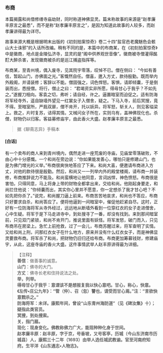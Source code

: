 <script type="text/javascript">
    var head = document.getElementsByTagName('head')[0];
    cssURL = '/public/liao.css';
    linkTag = document.createElement('link');
    linkTag.href = cssURL;
    linkTag.setAttribute('type','text/css');
    linkTag.setAttribute('rel','stylesheet');
    head.appendChild(linkTag);
</script>
### 布商

本篇揭露和尚借修缮寺庙劫财，同时称道神佛显灵。篇末称故事的来源是“赵孝廉丰原言之最悉”，而不是称“赵孝廉丰原言之”，是因为知道此故事的人较多，而赵孝廉讲得最为详尽。

故事来源大概是根据明末出版的《初刻拍案惊奇》卷二十四“盐官邑老魔魅色会骸山大士诛邪”的入话所改编。稍有不同的是，本篇中的布商某，在《初刻拍案惊奇》中是徽商，地点是金陵弘济寺，显灵的是“阁中供养观世音像”。徽商被寺僧灌得酩酊大醉杀害，发现徽商被杀的是巡江捕盗指挥等。

布商某，至青州境，偶入废寺，见其院宇零落，叹悼不已。僧在侧曰：
“今如有善信，暂起山门，亦佛面之光。”客慨然自任。僧喜，邀入方丈，款待殷勤。既而举内外殿阁，并请装修；客辞以不能。僧固强之，词色悍怒。客惧，请即倾囊，于是倒装而出，悉授僧。将行，僧止之曰：
“君竭资实非所愿，得毋甘心于我乎？不如先之。”遂握刀相向。客袁之切，弗听；请自经，许之。逼置暗室而迫促之。适有防海将军经寺外，遥自缺墙外望见一红裳女子入僧舍，疑之。下马入寺，前后冥搜，竟不得。至暗室所，严扃双扉，僧不肯开，托以妖异。将军怒，斩关人，则见客缢梁上。救之，片时复苏，诘得其情。又械问女子所在，实则乌有，盖神佛现化也。杀僧，财物仍以归客。客益募修庙宇，由此香火大盛。赵孝廉丰原言之最悉。

</section>

> 据《聊斋志异》手稿本

#### [白话]
<aside>

有一个卖布的商人来到青州境内，偶然走进一座荒废的寺庙，见庙堂零落破败，不由心中十分感慨。一个和尚在旁边说：“你如果能发善心，哪怕只是修建山门，也是为佛门增光的义举。”布商很爽快地答应了下来。和尚大喜，便邀请布商进入方丈，对他的款待很是殷勤。然后，和尚又一一列举内外的殿堂楼阁，请布商一并装修，布商推辞说力不能及。和尚蛮横地让他同意，言词凶悍，神色愤怒。布商很是害怕，只得同意，马上将身上带的财物全都拿出来，交给和尚。他刚起身要走，和尚拦住他说：“你倾囊而出，其实你心里并不愿意，你一定想杀了我才甘心吧？不如先把你杀了。”说完，和尚握刀逼上前来。布商苦苦地哀求，和尚也不答应，布商只好要求自杀，和尚答应了。便将他逼到一间暗室中，催促他赶紧自尽。这时，正好有一位防海将军从寺外经过，远远地从断墙外看到一位穿红衣的女子走进僧舍，心中生疑。将军于是下马走进寺中，到处搜寻了一番，却没有找到。来到那间暗室前，只见双门紧锁，和尚不肯开门，推说里面有妖怪。将军发怒，破门而入，只见布商吊在房梁上。急忙上前抢救，过了一会儿，布商苏醒过来，将军查明了实情。又给和尚上刑，问那红衣女子在什么地方，原来并没有什么红衣女子，而是神佛显灵要救布商。将军杀了和尚，把财物仍旧归还给布商。布商更加筹募钱财，修建庙宇，从此，这座寺庙的香火大盛。这件事情武举人赵丰原讲得最为详细。

</aside>

> 【注释】  
<b>善信</b>：做善事的诚意。  
<b>山门</b>：佛寺的大门。  
<b>方丈</b>：佛寺长老和住持说法之处。  
<b>举，列举。  
<b>得毋甘心于我乎</b>：意谓该不是想报复我以快心意吧。甘心，称心，快意。《左传•庄公九年》：“管（仲）、召（忽）讐也，请受而甘心焉。”注：“言欲快意戮杀之。”  
<b>防海将军</b>：未详。康熙年间，曾设“山东青州海防道”（见《碑汝集》十）；疑指此类官员。  
<b>冥搜，到处搜索。  
<b>关，指门扇。  
<b>现化</b>：现身变化。佛教称佛力广大，能现种种化身于世间。  
<b>赵孝廉丰原</b>：赵丰原，字于京，号香坡，又号客亭，历城（今山东济南市历城县）人，康熙三十二年（1693）由举人选任城武教谕。官至河南府知府。生平洋《山东通志•人物志》。  
